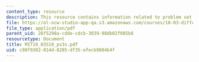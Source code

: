 ```yaml
---
content_type: resource
description: This resource contains information related to problem set 3.
file: https://ol-ocw-studio-app-qa.s3.amazonaws.com/courses/18-03-differential-equations-spring-2010/c90f9302014d8285df35efecb9884b4f_MIT18_03S10_ps3s.pdf
file_type: application/pdf
parent_uid: 26f5298a-cdde-cdcb-3039-98db02f085b8
resourcetype: Document
title: MIT18_03S10_ps3s.pdf
uid: c90f9302-014d-8285-df35-efecb9884b4f
---
```

